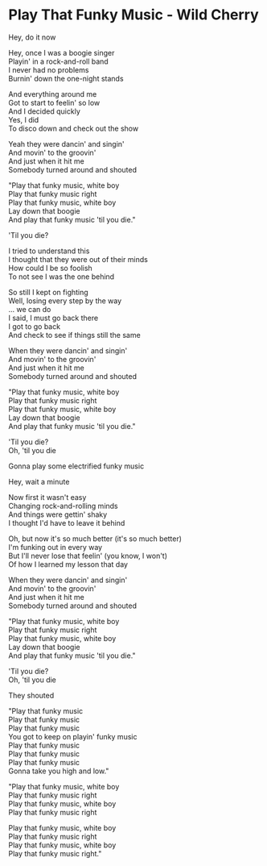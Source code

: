 # Play That Funky Music - Wild Cherry

Hey, do it now

Hey, once I was a boogie singer\
Playin' in a rock-and-roll band\
I never had no problems\
Burnin' down the one-night stands

And everything around me\
Got to start to feelin' so low\
And I decided quickly\
Yes, I did\
To disco down and check out the show

Yeah they were dancin' and singin'\
And movin' to the groovin'\
And just when it hit me\
Somebody turned around and shouted

"Play that funky music, white boy\
Play that funky music right\
Play that funky music, white boy\
Lay down that boogie\
And play that funky music 'til you die."

'Til you die?

I tried to understand this\
I thought that they were out of their minds\
How could I be so foolish\
To not see I was the one behind

So still I kept on fighting\
Well, losing every step by the way\
... we can do\
I said, I must go back there\
I got to go back\
And check to see if things still the same

When they were dancin' and singin'\
And movin' to the groovin'\
And just when it hit me\
Somebody turned around and shouted

"Play that funky music, white boy\
Play that funky music right\
Play that funky music, white boy\
Lay down that boogie\
And play that funky music 'til you die."

'Til you die?\
Oh, 'til you die

Gonna play some electrified funky music

Hey, wait a minute

Now first it wasn't easy\
Changing rock-and-rolling minds\
And things were gettin' shaky\
I thought I'd have to leave it behind

Oh, but now it's so much better (it's so much better)\
I'm funking out in every way\
But I'll never lose that feelin' (you know, I won't)\
Of how I learned my lesson that day

When they were dancin' and singin'\
And movin' to the groovin'\
And just when it hit me\
Somebody turned around and shouted

"Play that funky music, white boy\
Play that funky music right\
Play that funky music, white boy\
Lay down that boogie\
And play that funky music 'til you die."

'Til you die?\
Oh, 'til you die

They shouted 

"Play that funky music\
Play that funky music\
Play that funky music\
You got to keep on playin' funky music\
Play that funky music\
Play that funky music\
Play that funky music\
Gonna take you high and low."

"Play that funky music, white boy\
Play that funky music right\
Play that funky music, white boy\
Play that funky music right

Play that funky music, white boy\
Play that funky music right\
Play that funky music, white boy\
Play that funky music right."